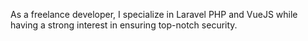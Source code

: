 As a freelance developer, I specialize in Laravel PHP and VueJS while having a strong interest in ensuring top-notch security.
